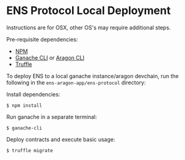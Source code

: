 # ENS Protocol Local Deployment

Instructions are for OSX, other OS's may require additional steps.

Pre-requisite dependencies:
- [NPM](https://nodejs.org/en/download/)
- [Ganache CLI](https://github.com/trufflesuite/ganache-cli) or [Aragon CLI](https://github.com/aragon/aragon-cli)
- [Truffle](https://github.com/trufflesuite/truffle)

To deploy ENS to a local ganache instance/aragon devchain, run the following in the `ens-aragon-app/ens-protocol` directory:

Install dependencies:
```
$ npm install
```

Run ganache in a separate terminal:
```
$ ganache-cli
```

Deploy contracts and execute basic usage:
```
$ truffle migrate
```